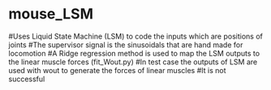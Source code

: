 # mouse_LSM

#Uses Liquid State Machine (LSM) to code the inputs which are positions of joints 
#The supervisor signal is the sinusoidals that are hand made for locomotion
#A Ridge regression method is used to map the LSM outputs to the linear muscle forces (fit_Wout.py)
#In test case the outputs of LSM are used with wout to generate the forces of linear muscles
#It is not successful
 
